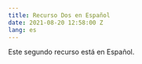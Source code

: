```yaml
---
title: Recurso Dos en Español
date: 2021-08-20 12:58:00 Z
lang: es
---
```


Este segundo recurso está en Español.